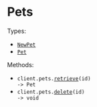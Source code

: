 # Pets

Types:

- <code><a href="./src/resources/pets.ts">NewPet</a></code>
- <code><a href="./src/resources/pets.ts">Pet</a></code>

Methods:

- <code title="get /pets/{id}">client.pets.<a href="./src/resources/pets.ts">retrieve</a>(id) -> Pet</code>
- <code title="delete /pets/{id}">client.pets.<a href="./src/resources/pets.ts">delete</a>(id) -> void</code>
